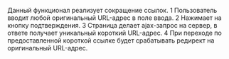 Данный функционал реализует сокращение ссылок.
1 Пользователь вводит любой оригинальный URL-адрес в поле ввода.
2 Нажимает на кнопку подтверждения.
3 Страница делает ajax-запрос на сервер, в ответе получает уникальный
короткий URL-адрес.
4 При переходе по предоставленной короткой ссылке будет срабатывать
редирект на оригинальный URL-адрес.
